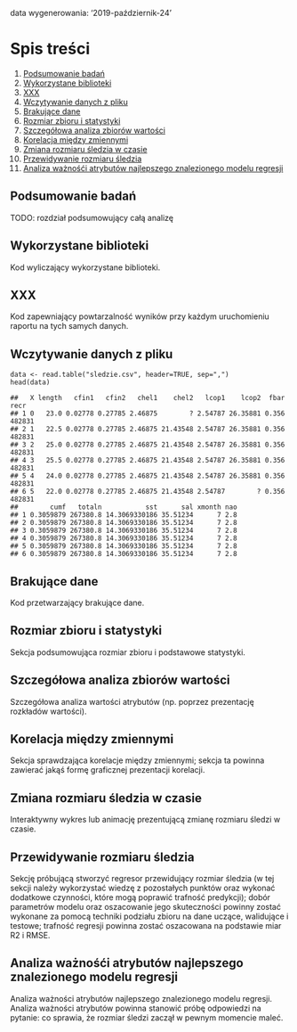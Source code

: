 data wygenerowania: ‘2019-październik-24’

Spis treści
===========

1.  [Podsumowanie badań](#summary)
2.  [Wykorzystane biblioteki](#librarys)
3.  [XXX](#xxx)
4.  [Wczytywanie danych z pliku](#readDataFromFile)
5.  [Brakujące dane](#missingData)
6.  [Rozmiar zbioru i statystyki](#statistics)
7.  [Szczegółowa analiza zbiorów wartości](#analisis)
8.  [Korelacja między zmiennymi](#correlation)
9.  [Zmiana rozmiaru śledzia w czasie](#animation)
10. [Przewidywanie rozmiaru śledzia](#prediction)
11. [Analiza ważnośći atrybutów najlepszego znalezionego modelu
    regresji](#bestModelAnalisis)

Podsumowanie badań <a name="summary"></a>
-----------------------------------------

TODO: rozdział podsumowujący całą analizę

Wykorzystane biblioteki <a name="librarys"></a>
-----------------------------------------------

Kod wyliczający wykorzystane biblioteki.

XXX <a name="xxx"></a>
----------------------

Kod zapewniający powtarzalność wyników przy każdym uruchomieniu raportu
na tych samych danych.

Wczytywanie danych z pliku <a name="readDataFromFile"></a>
----------------------------------------------------------

    data <- read.table("sledzie.csv", header=TRUE, sep=",")
    head(data)

    ##   X length   cfin1   cfin2   chel1    chel2   lcop1    lcop2  fbar   recr
    ## 1 0   23.0 0.02778 0.27785 2.46875        ? 2.54787 26.35881 0.356 482831
    ## 2 1   22.5 0.02778 0.27785 2.46875 21.43548 2.54787 26.35881 0.356 482831
    ## 3 2   25.0 0.02778 0.27785 2.46875 21.43548 2.54787 26.35881 0.356 482831
    ## 4 3   25.5 0.02778 0.27785 2.46875 21.43548 2.54787 26.35881 0.356 482831
    ## 5 4   24.0 0.02778 0.27785 2.46875 21.43548 2.54787 26.35881 0.356 482831
    ## 6 5   22.0 0.02778 0.27785 2.46875 21.43548 2.54787        ? 0.356 482831
    ##        cumf   totaln           sst      sal xmonth nao
    ## 1 0.3059879 267380.8 14.3069330186 35.51234      7 2.8
    ## 2 0.3059879 267380.8 14.3069330186 35.51234      7 2.8
    ## 3 0.3059879 267380.8 14.3069330186 35.51234      7 2.8
    ## 4 0.3059879 267380.8 14.3069330186 35.51234      7 2.8
    ## 5 0.3059879 267380.8 14.3069330186 35.51234      7 2.8
    ## 6 0.3059879 267380.8 14.3069330186 35.51234      7 2.8

Brakujące dane <a name="missingData"></a>
-----------------------------------------

Kod przetwarzający brakujące dane.

Rozmiar zbioru i statystyki <a name="statistics"></a>
-----------------------------------------------------

Sekcja podsumowująca rozmiar zbioru i podstawowe statystyki.

Szczegółowa analiza zbiorów wartości <a name="analisis"></a>
------------------------------------------------------------

Szczegółowa analiza wartości atrybutów (np. poprzez prezentację
rozkładów wartości).

Korelacja między zmiennymi <a name="correlation"></a>
-----------------------------------------------------

Sekcja sprawdzająca korelacje między zmiennymi; sekcja ta powinna
zawierać jakąś formę graficznej prezentacji korelacji.

Zmiana rozmiaru śledzia w czasie <a name="animation"></a>
---------------------------------------------------------

Interaktywny wykres lub animację prezentującą zmianę rozmiaru śledzi w
czasie.

Przewidywanie rozmiaru śledzia <a name="prediction"></a>
--------------------------------------------------------

Sekcję próbującą stworzyć regresor przewidujący rozmiar śledzia (w tej
sekcji należy wykorzystać wiedzę z pozostałych punktów oraz wykonać
dodatkowe czynności, które mogą poprawić trafność predykcji); dobór
parametrów modelu oraz oszacowanie jego skuteczności powinny zostać
wykonane za pomocą techniki podziału zbioru na dane uczące, walidujące i
testowe; trafność regresji powinna zostać oszacowana na podstawie miar
R2 i RMSE.

Analiza ważnośći atrybutów najlepszego znalezionego modelu regresji <a name="bestModelAnalisis"></a>
----------------------------------------------------------------------------------------------------

Analiza ważności atrybutów najlepszego znalezionego modelu regresji.
Analiza ważności atrybutów powinna stanowić próbę odpowiedzi na pytanie:
co sprawia, że rozmiar śledzi zaczął w pewnym momencie maleć.
